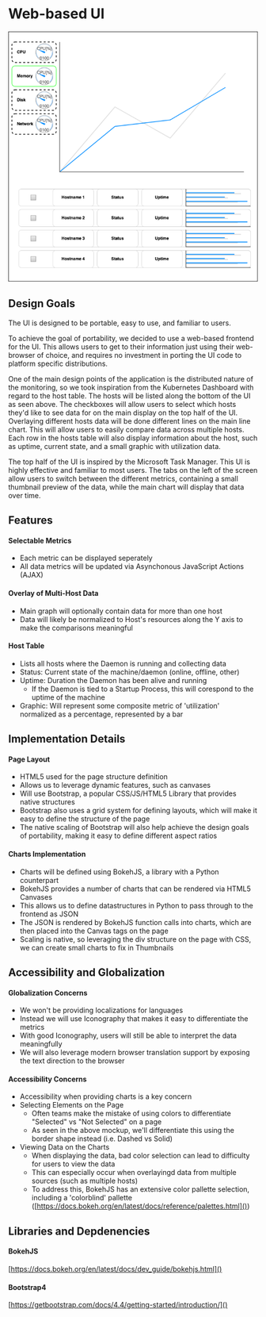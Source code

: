 
# Web-based UI

![UI Mockup](images/uimockup.png)

## Design Goals
    
The UI is designed to be portable, easy to use, and familiar to users. 
     

To achieve the goal of portability, we decided to use a web-based frontend for the UI. This allows users to get to their information just using their web-browser of choice, and requires no investment in porting the UI code to platform specific distributions. 
    

One of the main design points of the application is the distributed nature of the monitoring, so we took inspiration from the Kubernetes Dashboard with regard to the host table. The hosts will be listed along the bottom of the UI as seen above. The checkboxes will allow users to select which hosts they'd like to see data for on the main display on the top half of the UI. Overlaying different hosts data will be done different lines on the main line chart. This will allow users to easily compare data across multiple hosts. Each row in the hosts table will also display information about the host, such as uptime, current state, and a small graphic with utilization data. 
    

The top half of the UI is inspired by the Microsoft Task Manager. This UI is highly effective and familiar to most users. The tabs on the left of the screen allow users to switch between the different metrics, containing a small thumbnail preview of the data, while the main chart will display that data over time. 
    
    
## Features 

#### Selectable Metrics
- Each metric can be displayed seperately
- All data metrics will be updated via Asynchonous JavaScript Actions (AJAX) 
    
    
#### Overlay of Multi-Host Data
- Main graph will optionally contain data for more than one host
- Data will likely be normalized to Host's resources along the Y axis to make the comparisons meaningful 
    
  
#### Host Table 
- Lists all hosts where the Daemon is running and collecting data
- Status: Current state of the machine/daemon (online, offline, other)
- Uptime: Duration the Daemon has been alive and running
	- If the Daemon is tied to a Startup Process, this will corespond to the uptime of the machine
- Graphic: Will represent some composite metric of 'utilization' normalized as a percentage, represented by a bar
    

## Implementation Details

#### Page Layout
- HTML5 used for the page structure definition 
- Allows us to leverage dynamic features, such as canvases 
- Will use Bootstrap, a popular CSS/JS/HTML5 Library that provides native structures
- Bootstrap also uses a grid system for defining layouts, which will make it easy to define the structure of the page
- The native scaling of Bootstrap will also help achieve the design goals of portability, making it easy to define different aspect ratios 
    
  
#### Charts Implementation
- Charts will be defined using BokehJS, a library with a Python counterpart
- BokehJS provides a number of charts that can be rendered via HTML5 Canvases
- This allows us to define datastructures in Python to pass through to the frontend as JSON
- The JSON is rendered by BokehJS function calls into charts, which are then placed into the Canvas tags on the page
- Scaling is native, so leveraging the div structure on the page with CSS, we can create small charts to fix in Thumbnails

## Accessibility and Globalization

#### Globalization Concerns
- We won't be providing localizations for languages
- Instead we will use Iconography that makes it easy to differentiate the metrics 
- With good Iconography, users will still be able to interpret the data meaningfully
- We will also leverage modern browser translation support by exposing the text direction to the browser
    
  
#### Accessibility Concerns
- Accessibility when providing charts is a key concern
- Selecting Elements on the Page
	- Often teams make the mistake of using colors to differentiate "Selected" vs "Not Selected" on a page
	- As seen in the above mockup, we'll differentiate this using the border shape instead (i.e. Dashed vs Solid)
- Viewing Data on the Charts
	- When displaying the data, bad color selection can lead to difficulty for users to view the data
	- This can especially occur when overlayingd data from multiple sources (such as multiple hosts)
	- To address this, BokehJS has an extensive color pallette selection, including a 'colorblind' pallette ([https://docs.bokeh.org/en/latest/docs/reference/palettes.html]())

## Libraries and Depdenencies

#### BokehJS
[https://docs.bokeh.org/en/latest/docs/dev_guide/bokehjs.html]()
    
  
#### Bootstrap4
[https://getbootstrap.com/docs/4.4/getting-started/introduction/]()

